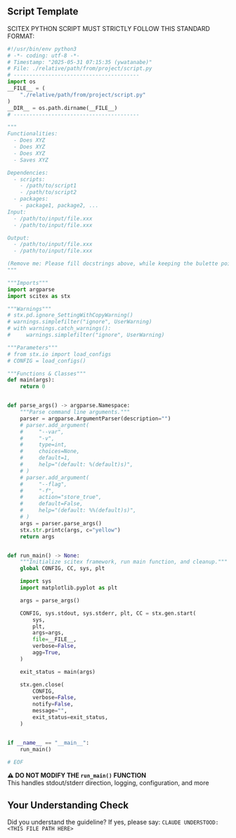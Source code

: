 <!-- ---
!-- Timestamp: 2025-06-14 06:40:13
!-- Author: ywatanabe
!-- File: /home/ywatanabe/.dotfiles/.claude/to_claude/guidelines/python/IMPORTANT-SCITEX-02-file-template.md
!-- --- -->

## Script Template

SCITEX PYTHON SCRIPT MUST STRICTLY FOLLOW THIS STANDARD FORMAT:

```python
#!/usr/bin/env python3
# -*- coding: utf-8 -*-
# Timestamp: "2025-05-31 07:15:35 (ywatanabe)"
# File: ./relative/path/from/project/script.py
# ----------------------------------------
import os
__FILE__ = (
    "./relative/path/from/project/script.py"
)
__DIR__ = os.path.dirname(__FILE__)
# ----------------------------------------

"""
Functionalities:
  - Does XYZ
  - Does XYZ
  - Does XYZ
  - Saves XYZ

Dependencies:
  - scripts:
    - /path/to/script1
    - /path/to/script2
  - packages:
    - package1, package2, ...
Input:
  - /path/to/input/file.xxx
  - /path/to/input/file.xxx

Output:
  - /path/to/input/file.xxx
  - /path/to/input/file.xxx

(Remove me: Please fill docstrings above, while keeping the bulette point style, and remove this instruction line)
"""

"""Imports"""
import argparse
import scitex as stx

"""Warnings"""
# stx.pd.ignore_SettingWithCopyWarning()
# warnings.simplefilter("ignore", UserWarning)
# with warnings.catch_warnings():
#     warnings.simplefilter("ignore", UserWarning)

"""Parameters"""
# from stx.io import load_configs
# CONFIG = load_configs()

"""Functions & Classes"""
def main(args):
    return 0


def parse_args() -> argparse.Namespace:
    """Parse command line arguments."""
    parser = argparse.ArgumentParser(description="")
    # parser.add_argument(
    #     "--var",
    #     "-v",
    #     type=int,
    #     choices=None,
    #     default=1,
    #     help="(default: %(default)s)",
    # )
    # parser.add_argument(
    #     "--flag",
    #     "-f",
    #     action="store_true",
    #     default=False,
    #     help="(default: %%(default)s)",
    # )
    args = parser.parse_args()
    stx.str.printc(args, c="yellow")
    return args


def run_main() -> None:
    """Initialize scitex framework, run main function, and cleanup."""
    global CONFIG, CC, sys, plt

    import sys
    import matplotlib.pyplot as plt

    args = parse_args()

    CONFIG, sys.stdout, sys.stderr, plt, CC = stx.gen.start(
        sys,
        plt,
        args=args,
        file=__FILE__,
        verbose=False,
        agg=True,
    )

    exit_status = main(args)

    stx.gen.close(
        CONFIG,
        verbose=False,
        notify=False,
        message="",
        exit_status=exit_status,
    )


if __name__ == "__main__":
    run_main()

# EOF
```

**⚠️ DO NOT MODIFY THE `run_main()` FUNCTION**  
This handles stdout/stderr direction, logging, configuration, and more

## Your Understanding Check
Did you understand the guideline? If yes, please say:
`CLAUDE UNDERSTOOD: <THIS FILE PATH HERE>`

<!-- EOF -->